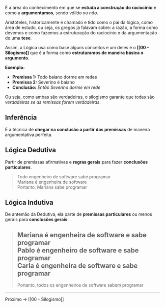 É a área do conhecimento em que se **estuda a construção do raciocínio** e como a **argumentamos**, sendo *válido ou não*.

Aristóteles, historicamente é chamado e tido como o pai da lógica, como área de estudo, ou seja, os gregos já falavam sobre: a razão, a forma como devemos e como fazemos a estruturação do raciocínio e da argumentação de uma **tese**.

Assim, a Lógica usa como base alguns conceitos e um deles é o **[[00 - Silogismo]]** que é a forma como **estruturamos de maneira básica o argumento**.

**Exemplo:** 
- **Premissa 1:** Todo baiano dorme em redes
- **Premissa 2:** Severino é baiano
- **Conclusão:** *Então Severino dorme em rede*

Ou seja, como ambas são verdadeiras, o silogismo garante que todas são *verdadeiras se as remissas forem verdadeiras*.

## Inferência
É a técnica de **chegar na conclusão a partir das premissas** de maneira argumentativa perfeita.

## Lógica Dedutiva
Partir de premissas afirmativas e **regras gerais** para fazer **conclusões particulares**.

>Todo engenheiro de software sabe programar  
>Mariana é engenheira de software  
>Portanto, Mariana sabe programar

## Lógica Indutiva
De antemão da Dedutiva, ela parte de **premissas particulares** ou menos gerais para **conclusões gerais**.

>Mariana é engenheira de software e sabe programar  
>Pablo é engenheiro de software e sabe programar  
>Carla é engenheira de software e sabe programar  
> --
>Portanto, todos os engenheiros de software sabem programar


---
Próximo -> [[00 - Silogismo]]
